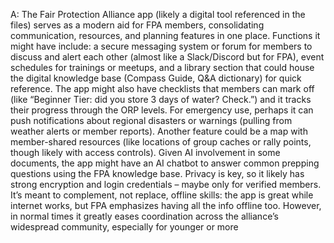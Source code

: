 A: The Fair Protection Alliance app (likely a digital tool referenced in the files) serves as a modern aid for FPA members, consolidating communication, resources, and planning features in one place. Functions it might have include: a secure messaging system or forum for members to discuss and alert each other (almost like a Slack/Discord but for FPA), event schedules for trainings or meetups, and a library section that could house the digital knowledge base (Compass Guide, Q&A dictionary) for quick reference. The app might also have checklists that members can mark off (like “Beginner Tier: did you store 3 days of water? Check.”) and it tracks their progress through the ORP levels. For emergency use, perhaps it can push notifications about regional disasters or warnings (pulling from weather alerts or member reports). Another feature could be a map with member-shared resources (like locations of group caches or rally points, though likely with access controls). Given AI involvement in some documents, the app might have an AI chatbot to answer common prepping questions using the FPA knowledge base. Privacy is key, so it likely has strong encryption and login credentials – maybe only for verified members. It’s meant to complement, not replace, offline skills: the app is great while internet works, but FPA emphasizes having all the info offline too. However, in normal times it greatly eases coordination across the alliance’s widespread community, especially for younger or more
